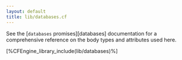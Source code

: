 ```yaml
---
layout: default
title: lib/databases.cf
---
```


See the [`databases` promises][databases] documentation for a
comprehensive reference on the body types and attributes used here.

[%CFEngine_library_include(lib/databases)%]
